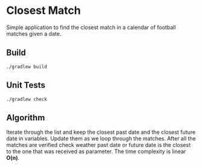 # Closest Match

Simple application to find the closest match in a calendar of football matches given a date.

## Build

`./gradlew build`

## Unit Tests

`./gradlew check`

## Algorithm

Iterate through the list and keep the closest past date and the closest future date in variables. Update them as we loop through the matches. After all the matches are verified check weather past date or future date is the closest to the one that was received as parameter. The time complexity is linear **O(n)**.

